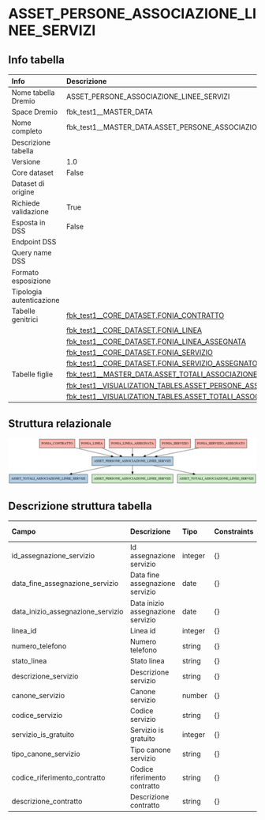 # ASSET_PERSONE_ASSOCIAZIONE_LINEE_SERVIZI

## Info tabella

| Info                     | Descrizione                                                                                                                                                                     |
|:-------------------------|:--------------------------------------------------------------------------------------------------------------------------------------------------------------------------------|
| Nome tabella Dremio      | ASSET_PERSONE_ASSOCIAZIONE_LINEE_SERVIZI                                                                                                                                        |
| Space Dremio             | fbk_test1__MASTER_DATA                                                                                                                                                          |
| Nome completo            | fbk_test1__MASTER_DATA.ASSET_PERSONE_ASSOCIAZIONE_LINEE_SERVIZI                                                                                                                 |
| Descrizione tabella      |                                                                                                                                                                                 |
| Versione                 | 1.0                                                                                                                                                                             |
| Core dataset             | False                                                                                                                                                                           |
| Dataset di origine       |                                                                                                                                                                                 |
| Richiede validazione     | True                                                                                                                                                                            |
| Esposta in DSS           | False                                                                                                                                                                           |
| Endpoint DSS             |                                                                                                                                                                                 |
| Query name DSS           |                                                                                                                                                                                 |
| Formato esposizione      |                                                                                                                                                                                 |
| Tipologia autenticazione |                                                                                                                                                                                 |
| Tabelle genitrici        | [fbk_test1__CORE_DATASET.FONIA_CONTRATTO](/Documentation/fbk_test1__CORE_DATASET/FONIA_CONTRATTO/markdown.md)                                                                   |
|                          | [fbk_test1__CORE_DATASET.FONIA_LINEA](/Documentation/fbk_test1__CORE_DATASET/FONIA_LINEA/markdown.md)                                                                           |
|                          | [fbk_test1__CORE_DATASET.FONIA_LINEA_ASSEGNATA](/Documentation/fbk_test1__CORE_DATASET/FONIA_LINEA_ASSEGNATA/markdown.md)                                                       |
|                          | [fbk_test1__CORE_DATASET.FONIA_SERVIZIO](/Documentation/fbk_test1__CORE_DATASET/FONIA_SERVIZIO/markdown.md)                                                                     |
|                          | [fbk_test1__CORE_DATASET.FONIA_SERVIZIO_ASSEGNATO](/Documentation/fbk_test1__CORE_DATASET/FONIA_SERVIZIO_ASSEGNATO/markdown.md)                                                 |
| Tabelle figlie           | [fbk_test1__MASTER_DATA.ASSET_TOTALI_ASSOCIAZIONE_LINEE_SERVIZI](/Documentation/fbk_test1__MASTER_DATA/ASSET_TOTALI_ASSOCIAZIONE_LINEE_SERVIZI/markdown.md)                     |
|                          | [fbk_test1__VISUALIZATION_TABLES.ASSET_PERSONE_ASSOCIAZIONE_LINEE_SERVIZI](/Documentation/fbk_test1__VISUALIZATION_TABLES/ASSET_PERSONE_ASSOCIAZIONE_LINEE_SERVIZI/markdown.md) |
|                          | [fbk_test1__VISUALIZATION_TABLES.ASSET_TOTALI_ASSOCIAZIONE_LINEE_SERVIZI](/Documentation/fbk_test1__VISUALIZATION_TABLES/ASSET_TOTALI_ASSOCIAZIONE_LINEE_SERVIZI/markdown.md)   |

## Struttura relazionale

![ASSET_PERSONE_ASSOCIAZIONE_LINEE_SERVIZI](./graph_png.png)

## Descrizione struttura tabella

| Campo                             | Descrizione                       | Tipo    | Constraints   | Linked data   | errors   |
|:----------------------------------|:----------------------------------|:--------|:--------------|:--------------|:---------|
| id_assegnazione_servizio          | Id assegnazione servizio          | integer | {}            |               | {}       |
| data_fine_assegnazione_servizio   | Data fine assegnazione servizio   | date    | {}            |               | {}       |
| data_inizio_assegnazione_servizio | Data inizio assegnazione servizio | date    | {}            |               | {}       |
| linea_id                          | Linea id                          | integer | {}            |               | {}       |
| numero_telefono                   | Numero telefono                   | string  | {}            |               | {}       |
| stato_linea                       | Stato linea                       | string  | {}            |               | {}       |
| descrizione_servizio              | Descrizione servizio              | string  | {}            |               | {}       |
| canone_servizio                   | Canone servizio                   | number  | {}            |               | {}       |
| codice_servizio                   | Codice servizio                   | string  | {}            |               | {}       |
| servizio_is_gratuito              | Servizio is gratuito              | integer | {}            |               | {}       |
| tipo_canone_servizio              | Tipo canone servizio              | string  | {}            |               | {}       |
| codice_riferimento_contratto      | Codice riferimento contratto      | string  | {}            |               | {}       |
| descrizione_contratto             | Descrizione contratto             | string  | {}            |               | {}       |

